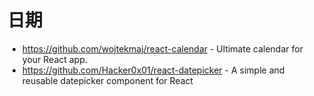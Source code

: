 # 日期

- https://github.com/wojtekmaj/react-calendar - Ultimate calendar for your React app.
- https://github.com/Hacker0x01/react-datepicker - A simple and reusable datepicker component for React
